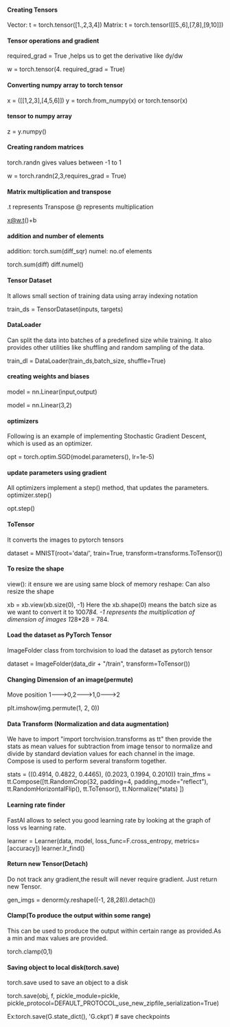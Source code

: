 #### Creating Tensors

Vector: t = torch.tensor([1.,2,3,4])
Matrix: t = torch.tensor([[5.,6],[7,8],[9,10]])

#### Tensor operations and gradient
required_grad = True ,helps us to get the derivative like dy/dw

w = torch.tensor(4. required_grad = True)

#### Converting numpy array to torch tensor

x = ([[1,2,3],[4,5,6]])
y = torch.from_numpy(x) or torch.tensor(x)

#### tensor to numpy array  
z = y.numpy()

#### Creating random matrices
torch.randn gives values between -1 to 1

w = torch.randn(2,3,requires_grad = True)

#### Matrix multiplication  and transpose
.t represents Transpose
@ represents multiplication

x@w.t()+b

#### addition and number of elements
addition: torch.sum(diff_sqr)
numel: no.of elements

torch.sum(diff)
diff.numel()

#### Tensor Dataset
It allows small section of training data using array indexing notation

train_ds = TensorDataset(inputs, targets)

#### DataLoader 
Can split the data into batches of a predefined size while training. It also provides other utilities like shuffling and random sampling of the data.

train_dl = DataLoader(train_ds,batch_size, shuffle=True)

#### creating weights and biases
model = nn.Linear(input,output)

model = nn.Linear(3,2)

#### optimizers
Following is an example of implementing Stochastic Gradient Descent, which is used as an optimizer.

opt = torch.optim.SGD(model.parameters(), lr=1e-5)

#### update parameters using gradient
All optimizers implement a step() method, that updates the parameters.
optimizer.step()

opt.step()

#### ToTensor
It converts the images to pytorch tensors

dataset = MNIST(root='data/', 
                train=True,
                transform=transforms.ToTensor())

#### To resize the shape 
view(): it ensure we are using same block of memory
reshape: Can also resize the shape

xb = xb.view(xb.size(0), -1)
Here the xb.shape(0) means the batch size as we want to convert it to 100*784. -1 represents the multiplication of dimension of images 1*28*28 = 784. 

#### Load the dataset as PyTorch Tensor
ImageFolder class from torchvision to load the dataset as pytorch tensor

dataset = ImageFolder(data_dir + "/train", transform=ToTensor())

#### Changing Dimension of an image(permute)
Move position 1--->0,2--->1,0--->2

plt.imshow(img.permute(1, 2, 0))

####  Data Transform (Normalization and data augmentation)
We have to import "import torchvision.transforms as tt" then provide the stats as mean values for subtraction from image tensor to normalize and divide by standard deviation values for each channel in the image. Compose is used to perform several transform together.

stats = ((0.4914, 0.4822, 0.4465), (0.2023, 0.1994, 0.2010))
train_tfms = tt.Compose([tt.RandomCrop(32, padding=4, padding_mode="reflect"),
                         tt.RandomHorizontalFlip(),
                         tt.ToTensor(),
                         tt.Normalize(*stats)
                         ])

#### Learning rate finder
FastAI allows to select you good learning rate by looking at the graph of loss vs learning rate.

learner = Learner(data, model, loss_func=F.cross_entropy, metrics=[accuracy])
learner.lr_find()

#### Return new Tensor(Detach)
Do not track any gradient,the result will never require gradient. Just return new Tensor.

gen_imgs = denorm(y.reshape((-1, 28,28)).detach())

#### Clamp(To produce the output within some range)
This can be used to produce the output within certain range as provided.As a min and max values are provided.

torch.clamp(0,1)

#### Saving object to local disk(torch.save)
torch.save used to save an object to a disk

torch.save(obj, f, pickle_module=pickle, pickle_protocol=DEFAULT_PROTOCOL_use_new_zipfile_serialization=True)

Ex:torch.save(G.state_dict(), 'G.ckpt') # save checkpoints


